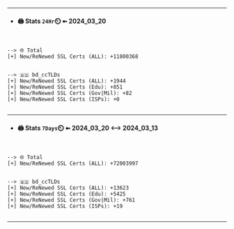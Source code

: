 

---
- #### 🖨️ **Stats** `24Hr`⏲️ ➼ 2024_03_20
```console


--> 🌐 Total
[+] New/ReNewed SSL Certs (ALL): +11800368


--> 🇧🇩 bd_ccTLDs
[+] New/ReNewed SSL Certs (ALL): +1944
[+] New/ReNewed SSL Certs (Edu): +851
[+] New/ReNewed SSL Certs (Gov|Mil): +82
[+] New/ReNewed SSL Certs (ISPs): +0


```

---
- #### 🖨️ **Stats** `7Days`⏲️ ➼ 2024_03_20 <--> 2024_03_13
```console


--> 🌐 Total
[+] New/ReNewed SSL Certs (ALL): +72003997


--> 🇧🇩 bd_ccTLDs
[+] New/ReNewed SSL Certs (ALL): +13623
[+] New/ReNewed SSL Certs (Edu): +5425
[+] New/ReNewed SSL Certs (Gov|Mil): +761
[+] New/ReNewed SSL Certs (ISPs): +19


```

---

